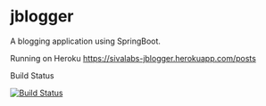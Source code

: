 # jblogger
A blogging application using SpringBoot.

Running on Heroku https://sivalabs-jblogger.herokuapp.com/posts

Build Status

[![Build Status](https://travis-ci.org/sivaprasadreddy/jblogger.svg?branch=master)](https://travis-ci.org/sivaprasadreddy/jblogger)

